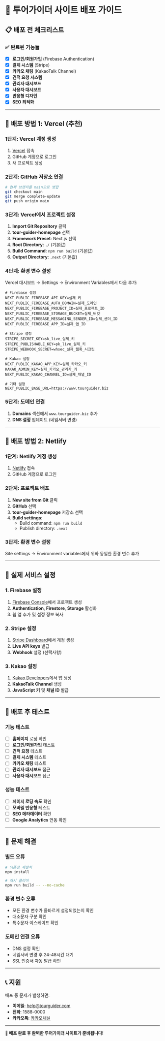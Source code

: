 # 🚀 투어가이더 사이트 배포 가이드

## 📋 **배포 전 체크리스트**

### ✅ **완료된 기능들**
- [x] **로그인/회원가입** (Firebase Authentication)
- [x] **결제 시스템** (Stripe)
- [x] **카카오 채팅** (KakaoTalk Channel)
- [x] **견적 요청 시스템**
- [x] **관리자 대시보드**
- [x] **사용자 대시보드**
- [x] **반응형 디자인**
- [x] **SEO 최적화**

---

## 🎯 **배포 방법 1: Vercel (추천)**

### **1단계: Vercel 계정 생성**
1. [Vercel](https://vercel.com) 접속
2. GitHub 계정으로 로그인
3. 새 프로젝트 생성

### **2단계: GitHub 저장소 연결**
```bash
# 현재 브랜치를 main으로 병합
git checkout main
git merge complete-update
git push origin main
```

### **3단계: Vercel에서 프로젝트 설정**
1. **Import Git Repository** 클릭
2. **tour-guider-homepage** 선택
3. **Framework Preset**: Next.js 선택
4. **Root Directory**: `./` (기본값)
5. **Build Command**: `npm run build` (기본값)
6. **Output Directory**: `.next` (기본값)

### **4단계: 환경 변수 설정**
Vercel 대시보드 → Settings → Environment Variables에서 다음 추가:

```env
# Firebase 설정
NEXT_PUBLIC_FIREBASE_API_KEY=실제_키
NEXT_PUBLIC_FIREBASE_AUTH_DOMAIN=실제_도메인
NEXT_PUBLIC_FIREBASE_PROJECT_ID=실제_프로젝트_ID
NEXT_PUBLIC_FIREBASE_STORAGE_BUCKET=실제_버킷
NEXT_PUBLIC_FIREBASE_MESSAGING_SENDER_ID=실제_센더_ID
NEXT_PUBLIC_FIREBASE_APP_ID=실제_앱_ID

# Stripe 설정
STRIPE_SECRET_KEY=sk_live_실제_키
STRIPE_PUBLISHABLE_KEY=pk_live_실제_키
STRIPE_WEBHOOK_SECRET=whsec_실제_웹훅_시크릿

# Kakao 설정
NEXT_PUBLIC_KAKAO_APP_KEY=실제_카카오_키
KAKAO_ADMIN_KEY=실제_카카오_관리자_키
NEXT_PUBLIC_KAKAO_CHANNEL_ID=실제_채널_ID

# 기타 설정
NEXT_PUBLIC_BASE_URL=https://www.tourguider.biz
```

### **5단계: 도메인 연결**
1. **Domains** 섹션에서 `www.tourguider.biz` 추가
2. **DNS 설정** 업데이트 (네임서버 변경)

---

## 🎯 **배포 방법 2: Netlify**

### **1단계: Netlify 계정 생성**
1. [Netlify](https://netlify.com) 접속
2. GitHub 계정으로 로그인

### **2단계: 프로젝트 배포**
1. **New site from Git** 클릭
2. **GitHub** 선택
3. **tour-guider-homepage** 저장소 선택
4. **Build settings**:
   - Build command: `npm run build`
   - Publish directory: `.next`

### **3단계: 환경 변수 설정**
Site settings → Environment variables에서 위와 동일한 환경 변수 추가

---

## 🔧 **실제 서비스 설정**

### **1. Firebase 설정**
1. [Firebase Console](https://console.firebase.google.com/)에서 프로젝트 생성
2. **Authentication**, **Firestore**, **Storage** 활성화
3. 웹 앱 추가 및 설정 정보 복사

### **2. Stripe 설정**
1. [Stripe Dashboard](https://dashboard.stripe.com/)에서 계정 생성
2. **Live API keys** 발급
3. **Webhook** 설정 (선택사항)

### **3. Kakao 설정**
1. [Kakao Developers](https://developers.kakao.com/)에서 앱 생성
2. **KakaoTalk Channel** 생성
3. **JavaScript 키** 및 **채널 ID** 발급

---

## 🧪 **배포 후 테스트**

### **기능 테스트**
- [ ] **홈페이지** 로딩 확인
- [ ] **로그인/회원가입** 테스트
- [ ] **견적 요청** 테스트
- [ ] **결제 시스템** 테스트
- [ ] **카카오 채팅** 테스트
- [ ] **관리자 대시보드** 접근
- [ ] **사용자 대시보드** 접근

### **성능 테스트**
- [ ] **페이지 로딩 속도** 확인
- [ ] **모바일 반응형** 테스트
- [ ] **SEO 메타데이터** 확인
- [ ] **Google Analytics** 연동 확인

---

## 🚨 **문제 해결**

### **빌드 오류**
```bash
# 의존성 재설치
npm install

# 캐시 클리어
npm run build -- --no-cache
```

### **환경 변수 오류**
- 모든 환경 변수가 올바르게 설정되었는지 확인
- 대소문자 구분 확인
- 특수문자 이스케이프 확인

### **도메인 연결 오류**
- DNS 설정 확인
- 네임서버 변경 후 24-48시간 대기
- SSL 인증서 자동 발급 확인

---

## 📞 **지원**

배포 중 문제가 발생하면:
- **이메일**: help@tourguider.com
- **전화**: 1588-0000
- **카카오톡**: [카카오채널](https://pf.kakao.com/_your_channel_id)

---

**🎉 배포 완료 후 완벽한 투어가이더 사이트가 준비됩니다!** 